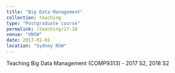 ```yaml
---
title: "Big Data Management"
collection: teaching
type: "Postgraduate course"
permalink: /teaching/17-18
venue: "UNSW"
date: 2017-01-01
location: "Sydney NSW"
---
```


Teaching Big Data Management  (COMP9313) -  2017 S2, 2018 S2